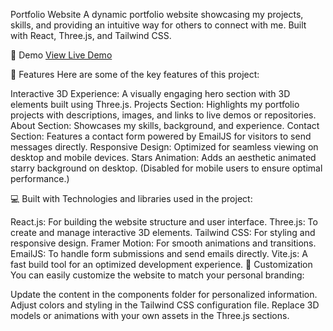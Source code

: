 Portfolio Website
A dynamic portfolio website showcasing my projects, skills, and providing an intuitive way for others to connect with me. Built with React, Three.js, and Tailwind CSS.

🚀 Demo
[View Live Demo](https://saimim.github.io/hamim/)

🧐 Features
Here are some of the key features of this project:

Interactive 3D Experience: A visually engaging hero section with 3D elements built using Three.js.
Projects Section: Highlights my portfolio projects with descriptions, images, and links to live demos or repositories.
About Section: Showcases my skills, background, and experience.
Contact Section: Features a contact form powered by EmailJS for visitors to send messages directly.
Responsive Design: Optimized for seamless viewing on desktop and mobile devices.
Stars Animation: Adds an aesthetic animated starry background on desktop. (Disabled for mobile users to ensure optimal performance.)

💻 Built with
Technologies and libraries used in the project:

React.js: For building the website structure and user interface.
Three.js: To create and manage interactive 3D elements.
Tailwind CSS: For styling and responsive design.
Framer Motion: For smooth animations and transitions.
EmailJS: To handle form submissions and send emails directly.
Vite.js: A fast build tool for an optimized development experience.
🎨 Customization
You can easily customize the website to match your personal branding:

Update the content in the components folder for personalized information.
Adjust colors and styling in the Tailwind CSS configuration file.
Replace 3D models or animations with your own assets in the Three.js sections.
